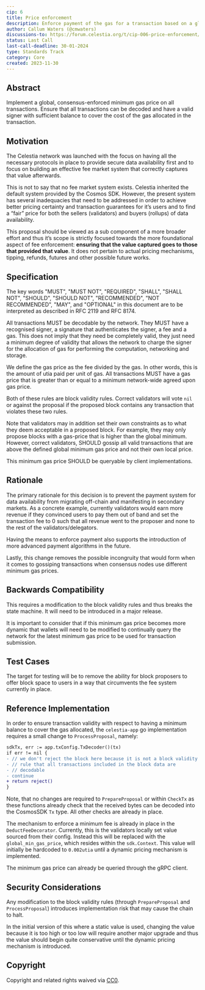 ```yaml
---
cip: 6
title: Price enforcement
description: Enforce payment of the gas for a transaction based on a global minimum price 
author: Callum Waters (@cmwaters)
discussions-to: https://forum.celestia.org/t/cip-006-price-enforcement/1351
status: Last Call
last-call-deadline: 30-01-2024
type: Standards Track
category: Core
created: 2023-11-30
---
```


## Abstract

Implement a global, consensus-enforced minimum gas price on all transactions. Ensure that all transactions can be decoded and have a valid signer with sufficient balance to cover the cost of the gas allocated in the transaction.

## Motivation

The Celestia network was launched with the focus on having all the necessary protocols in place to provide secure data availability first and to focus on building an effective fee market system that correctly captures that value afterwards.

This is not to say that no fee market system exists. Celestia inherited the default system provided by the Cosmos SDK. However, the present system has several inadequacies that need to be addressed in order to achieve better pricing certainty and transaction guarantees for it’s users and to find a “fair” price for both the sellers (validators) and buyers (rollups) of data availability.

This proposal should be viewed as a sub component of a more broader effort and thus it’s scope is strictly focused towards the more foundational aspect of fee enforcement: **ensuring that the value captured goes to those that provided that value**. It does not pertain to actual pricing mechanisms, tipping, refunds, futures and other possible future works.

## Specification

The key words "MUST", "MUST NOT", "REQUIRED", "SHALL", "SHALL NOT", "SHOULD", "SHOULD NOT", "RECOMMENDED", "NOT RECOMMENDED", "MAY", and "OPTIONAL" in this document are to be interpreted as described in RFC 2119 and RFC 8174.

All transactions MUST be decodable by the network. They MUST have a recognised signer, a signature that authenticates the signer, a fee and a gas. This does not imply that they need be completely valid, they just need a minimum degree of validity that allows the network to charge the signer for the allocation of gas for performing the computation, networking and storage.

We define the gas price as the fee divided by the gas. In other words, this is the amount of utia paid per unit of gas. All transactions MUST have a gas price that is greater than or equal to a minimum network-wide agreed upon gas price.

Both of these rules are block validity rules. Correct validators will vote `nil` or against the proposal if the proposed block contains any transaction that violates these two rules.

Note that validators may in addition set their own constraints as to what they deem acceptable in a proposed block. For example, they may only propose blocks with a gas-price that is higher than the global minimum. However, correct validators, SHOULD gossip all valid transactions that are above the defined global minimum gas price and not their own local price.

This minimum gas price SHOULD be queryable by client implementations.

## Rationale

The primary rationale for this decision is to prevent the payment system for data availability from migrating off-chain and manifesting in secondary markets. As a concrete example, currently validators would earn more revenue if they convinced users to pay them out of band and set the transaction fee to 0 such that all revenue went to the proposer and none to the rest of the validators/delegators.

Having the means to enforce payment also supports the introduction of more advanced payment algorithms in the future.

Lastly, this change removes the possible incongruity that would form when it comes to gossiping transactions when consensus nodes use different minimum gas prices.

## Backwards Compatibility

This requires a modification to the block validity rules and thus breaks the state machine. It will need to be introduced in a major release.

It is important to consider that if this minimum gas price becomes more dynamic that wallets will need to be modified to continually query the network for the latest minimum gas price to be used for transaction submission.

## Test Cases

The target for testing will be to remove the ability for block proposers to offer block space to users in a way that circumvents the fee system currently in place.

## Reference Implementation

In order to ensure transaction validity with respect to having a minimum balance to cover the gas allocated, the `celestia-app` go implementation requires a small change to `ProcessProposal`, namely:

```diff
sdkTx, err := app.txConfig.TxDecoder()(tx)
if err != nil {
- // we don't reject the block here because it is not a block validity
- // rule that all transactions included in the block data are
- // decodable
- continue
+ return reject()
}
```

Note, that no changes are required to `PrepareProposal` or within `CheckTx` as these functions already check that the received bytes can be decoded into the CosmosSDK `Tx` type. All other checks are already in place.

The mechanism to enforce a minimum fee is already in place in the `DeductFeeDecorator`. Currently, this is the validators locally set value sourced from their config. Instead this will be replaced with the `global_min_gas_price`, which resides within the `sdk.Context`. This value will initially be hardcoded to `0.002utia` until a dynamic pricing mechanism is implemented.

The minimum gas price can already be queried through the gRPC client.

## Security Considerations

Any modification to the block validity rules (through `PrepareProposal` and `ProcessProposal`) introduces implementation risk that may cause the chain to halt.

In the initial version of this where a static value is used, changing the value because it is too high or too low will require another major upgrade and thus the value should begin quite conservative until the dynamic pricing mechanism is introduced.

## Copyright

Copyright and related rights waived via [CC0](../LICENSE).
